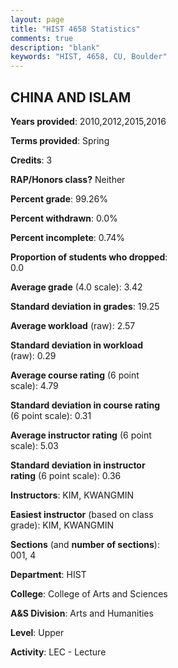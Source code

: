 ```yaml
---
layout: page
title: "HIST 4658 Statistics"
comments: true
description: "blank"
keywords: "HIST, 4658, CU, Boulder"
--- 
```

<head>
<script src="https://ajax.googleapis.com/ajax/libs/jquery/2.1.3/jquery.min.js"></script>
<script src="https://dl.dropboxusercontent.com/s/pc42nxpaw1ea4o9/highcharts.js?dl=0"></script>
<!-- <script src="../assets/js/highcharts.js"></script> -->
<style type="text/css">@font-face {
	font-family: "Bebas Neue";
	src: url(https://www.filehosting.org/file/details/544349/BebasNeue%20Regular.otf) format("opentype");
	}
	h1.Bebas { 
		font-family: "Bebas Neue", Verdana, Tahoma;
	}
</style>
</head>
<body>
	<div id="container" style="float: right; width: 45%; height: 88%; margin-left: 2.5%; margin-right: 2.5%;"></div>
	<script language="JavaScript">
		$(document).ready(function() {
		var chart = {type: 'column'};
		var title = {text: 'Grade Distribution'};
		var xAxis = {categories: ['A','B','C','D','F'],crosshair: true};
		var yAxis = {min: 0,title: {text: 'Percentage'}};
		var tooltip = {headerFormat: '<center><b><span style="font-size:20px">{point.key}</span></b></center>',
		               pointFormat: '<td style="padding:0"><b>{point.y:.1f}%</b></td>',
		               footerFormat: '</table>',shared: true,useHTML: true};
		var plotOptions = {column: {pointPadding: 0.0,borderWidth: 0}};  
		var credits = {enabled: false};var series= [{name: 'Percent',data: [57.73,34.02,7.22,0.0,1.03,]}];
		var json = {};
		json.chart = chart;
		json.title = title;
		json.tooltip = tooltip;
		json.xAxis = xAxis;
		json.yAxis = yAxis;  
		json.series = series;
		json.plotOptions = plotOptions;  
		json.credits = credits;
		$('#container').highcharts(json);
	});
	</script>
</body>
			   
## CHINA AND ISLAM

**Years provided**: 2010,2012,2015,2016

**Terms provided**: Spring

**Credits**: 3

**RAP/Honors class?** Neither

**Percent grade**: 99.26%

**Percent withdrawn**: 0.0%

**Percent incomplete**: 0.74%

**Proportion of students who dropped**: 0.0

**Average grade** (4.0 scale): 3.42

**Standard deviation in grades**: 19.25

**Average workload** (raw): 2.57

**Standard deviation in workload** (raw): 0.29

**Average course rating** (6 point scale): 4.79

**Standard deviation in course rating** (6 point scale): 0.31

**Average instructor rating** (6 point scale): 5.03

**Standard deviation in instructor rating** (6 point scale): 0.36

**Instructors**: KIM, KWANGMIN

**Easiest instructor** (based on class grade): KIM, KWANGMIN

**Sections** (and **number of sections**): 001, 4

**Department**: HIST

**College**: College of Arts and Sciences

**A&S Division**: Arts and Humanities

**Level**: Upper

**Activity**: LEC - Lecture